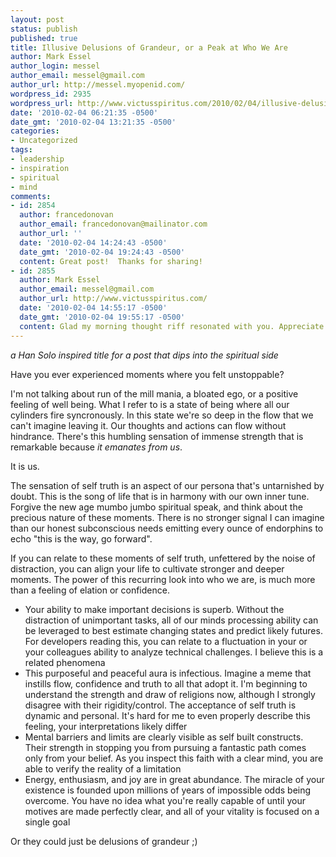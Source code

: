 ```yaml
---
layout: post
status: publish
published: true
title: Illusive Delusions of Grandeur, or a Peak at Who We Are
author: Mark Essel
author_login: messel
author_email: messel@gmail.com
author_url: http://messel.myopenid.com/
wordpress_id: 2935
wordpress_url: http://www.victusspiritus.com/2010/02/04/illusive-delusions-of-grandeur-or-a-peak-at-who-we-are/
date: '2010-02-04 06:21:35 -0500'
date_gmt: '2010-02-04 13:21:35 -0500'
categories:
- Uncategorized
tags:
- leadership
- inspiration
- spiritual
- mind
comments:
- id: 2854
  author: francedonovan
  author_email: francedonovan@mailinator.com
  author_url: ''
  date: '2010-02-04 14:24:43 -0500'
  date_gmt: '2010-02-04 19:24:43 -0500'
  content: Great post!  Thanks for sharing!
- id: 2855
  author: Mark Essel
  author_email: messel@gmail.com
  author_url: http://www.victusspiritus.com/
  date: '2010-02-04 14:55:17 -0500'
  date_gmt: '2010-02-04 19:55:17 -0500'
  content: Glad my morning thought riff resonated with you. Appreciate the kind feedback.
---
```

<p><i>a Han Solo inspired title for a post that dips into the spiritual side</I></p>
<p>Have you ever experienced moments where you felt unstoppable? </p>
<p>I'm not talking about run of the mill mania, a bloated ego, or a positive feeling of well being. What I refer to is a state of being where all our cylinders fire syncronously. In this state we're so deep in the flow that we can't imagine leaving it. Our thoughts and actions can flow without hindrance. There's this humbling sensation of immense strength that is remarkable because <i>it emanates from us</i>.</p>
<p>It is us. </p>
<p>The sensation of self truth is an aspect of our persona that's untarnished by doubt. This is the song of life that is in harmony with our own inner tune. Forgive the new age mumbo jumbo spiritual speak, and think about the precious nature of these moments. There is no stronger signal I can imagine than our honest subconscious needs emitting every ounce of endorphins to echo "this is the way, go forward".</p>
<p>If you can relate to these moments of self truth, unfettered by the noise of distraction, you can align your life to cultivate stronger and deeper moments. The power of this recurring look into who we are, is much more than a feeling of elation or confidence.</p>
<ul>
<li>Your ability to make important decisions is superb. Without the distraction of unimportant tasks, all of our minds processing ability can be leveraged to best estimate changing states and predict likely futures. For developers reading this, you can relate to a fluctuation in your or your colleagues ability to analyze technical challenges. I believe this is a related phenomena</li>
<li>This purposeful and peaceful aura is infectious. Imagine a meme that instills flow, confidence and truth to all that adopt it. I'm beginning to understand the strength and draw of religions now, although I strongly disagree with their rigidity/control. The acceptance of self truth is dynamic and personal. It's hard for me to even properly describe this feeling, your interpretations likely differ</li>
<li>Mental barriers and limits are clearly visible as self built constructs. Their strength in stopping you from pursuing a fantastic path comes only from your belief. As you inspect this faith with a clear mind, you are able to verify the reality of a limitation</li>
<li>Energy, enthusiasm, and joy are in great abundance. The miracle of your existence is founded upon millions of years of impossible odds being overcome. You have no idea what you're really capable of until your motives are made perfectly clear, and all of your vitality is focused on a single goal</li>
</ul>
<p>Or they could just be delusions of grandeur ;)</p>
